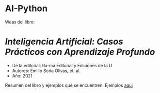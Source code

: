 # AI-Python
Weas del libro: 
<h1><i>Inteligencia Artificial: Casos Prácticos con Aprendizaje Profundo</i></h1>
<ul>
  <li>De la editorial: Ra-ma Editorial y Ediciones de la U</li>
  <li>Autores: Emilio Soria Olivas, et. al.</li>
  <li>Año: 2021</li>
</ul>
Resumen del libro y ejemplos que se encuentren.
Ejemplos <a href="https://github.com/LIA2P/laboratorio">aqui</a> 

